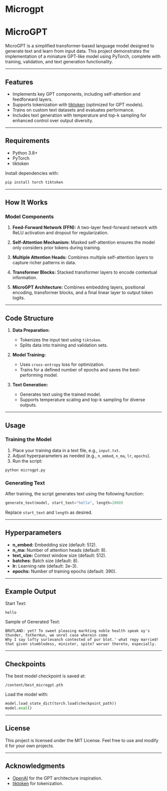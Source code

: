# Microgpt
# MicroGPT

MicroGPT is a simplified transformer-based language model designed to generate text and learn from input data. This project demonstrates the implementation of a miniature GPT-like model using PyTorch, complete with training, validation, and text generation functionality.

---

## Features
- Implements key GPT components, including self-attention and feedforward layers.
- Supports tokenization with [tiktoken](https://github.com/openai/tiktoken) (optimized for GPT models).
- Trains on custom text datasets and evaluates performance.
- Includes text generation with temperature and top-k sampling for enhanced control over output diversity.

---

## Requirements

- Python 3.8+
- PyTorch
- tiktoken

Install dependencies with:
```bash
pip install torch tiktoken
```

---

## How It Works

### Model Components

1. **Feed-Forward Network (FFN):**
   A two-layer feed-forward network with ReLU activation and dropout for regularization.

2. **Self-Attention Mechanism:**
   Masked self-attention ensures the model only considers prior tokens during training.

3. **Multiple Attention Heads:**
   Combines multiple self-attention layers to capture richer patterns in data.

4. **Transformer Blocks:**
   Stacked transformer layers to encode contextual information.

5. **MicroGPT Architecture:**
   Combines embedding layers, positional encoding, transformer blocks, and a final linear layer to output token logits.

---

## Code Structure

1. **Data Preparation:**
   - Tokenizes the input text using `tiktoken`.
   - Splits data into training and validation sets.

2. **Model Training:**
   - Uses `cross-entropy` loss for optimization.
   - Trains for a defined number of epochs and saves the best-performing model.

3. **Text Generation:**
   - Generates text using the trained model.
   - Supports temperature scaling and top-k sampling for diverse outputs.

---

## Usage

### Training the Model

1. Place your training data in a text file, e.g., `input.txt`.
2. Adjust hyperparameters as needed (e.g., `n_embed`, `n_ma`, `lr`, `epochs`).
3. Run the script:

```bash
python microgpt.py
```

### Generating Text

After training, the script generates text using the following function:
```python
generate_text(model, start_text="hello", length=2000)
```
Replace `start_text` and `length` as desired.

---

## Hyperparameters

- **n_embed:** Embedding size (default: 512).
- **n_ma:** Number of attention heads (default: 8).
- **text_size:** Context window size (default: 512).
- **batches:** Batch size (default: 8).
- **lr:** Learning rate (default: 3e-3).
- **epochs:** Number of training epochs (default: 390).

---

## Example Output

Start Text:
```
hello
```

Sample of Generated Text:
```
BRUTLAND: yet? To sweet pleasing markting noble health speak oy's thunder, fatherHun, we unrel case wherein come
Why I say lofty surlevanch contested of pur blot.' what repy married! that given stumbledess, minister, spite? worser thereto, especially.

```

---

## Checkpoints

The best model checkpoint is saved at:
```
/content/best_microgpt.pth
```

Load the model with:
```python
model.load_state_dict(torch.load(checkpoint_path))
model.eval()
```

---

## License

This project is licensed under the MIT License. Feel free to use and modify it for your own projects.

---

## Acknowledgments

- [OpenAI](https://openai.com) for the GPT architecture inspiration.
- [tiktoken](https://github.com/openai/tiktoken) for tokenization.

